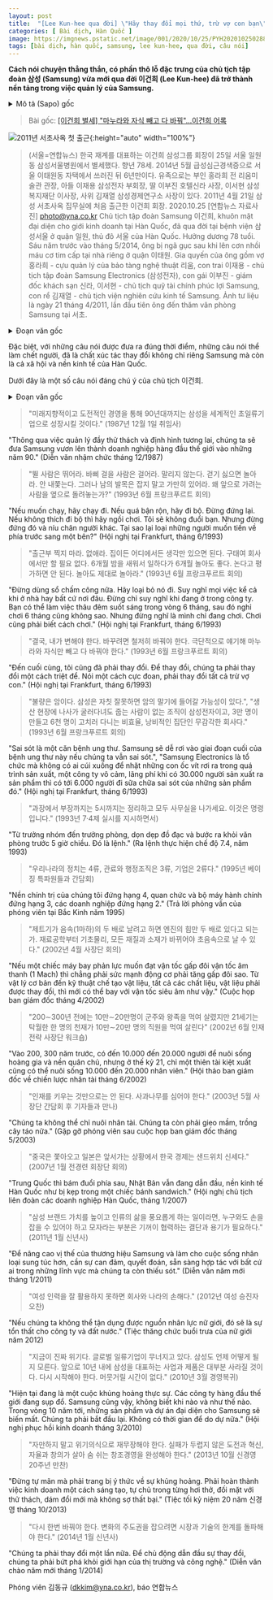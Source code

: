```yaml
---
layout: post
title:  "[Lee Kun-hee qua đời] \"Hãy thay đổi mọi thứ, trừ vợ con bạn\" ... Những câu nói của Lee Kun-hee"
categories: [ Bài dịch, Hàn Quốc ]
image: https://imgnews.pstatic.net/image/001/2020/10/25/PYH2020102502880001300_P4_20201025143541354.jpg
tags: [bài dịch, hàn quốc, samsung, lee kun-hee, qua đời, câu nói]
---
```


**Cách nói chuyện thẳng thắn, có phần thô lỗ đặc trưng của chủ tịch tập đoàn 삼성 (Samsung) vừa mới qua đời 이건희 (Lee Kun-hee) đã trở thành nền tảng trong việc quản lý của Samsung.**

<details>
  <summary>Mô tả (Sapo) gốc</summary>
  <p>별세한 이건희 삼성그룹 회장은 특유의 투박하고 직설적인 화법으로 삼성 경영의 초석이 될 만한 다양한 발언들을 남겼다.</p>
</details>

> Bài gốc: [[이건희 별세] "마누라와 자식 빼고 다 바꿔"…이건희 어록](https://n.news.naver.com/article/001/0011968056)

![2011년 서초사옥 첫 출근](https://imgnews.pstatic.net/image/001/2020/10/25/PYH2020102502880001300_P4_20201025143541354.jpg){:height="auto" width="100%"}
> (서울=연합뉴스) 한국 재계를 대표하는 이건희 삼성그룹 회장이 25일 서울 일원동 삼성서울병원에서 별세했다. 향년 78세. 2014년 5월 급성심근경색증으로 서울 이태원동 자택에서 쓰러진 뒤 6년만이다. 유족으로는 부인 홍라희 전 리움미술관 관장, 아들 이재용 삼성전자 부회장, 딸 이부진 호텔신라 사장, 이서현 삼성복지재단 이사장, 사위 김재열 삼성경제연구소 사장이 있다. 2011년 4월 21일 삼성 서초사옥 집무실에 처음 출근한 이건희 회장. 2020.10.25 [연합뉴스 자료사진] photo@yna.co.kr
> Chủ tịch tập đoàn Samsung 이건희, khuôn mặt đại diện cho giới kinh doanh tại Hàn Quốc, đã qua đời tại bệnh viện 삼성서울 ở quận 일원, thủ đô 서울 của Hàn Quốc. Hưởng dương 78 tuổi. Sáu năm trước vào tháng 5/2014, ông bị ngã gục sau khi lên cơn nhồi máu cơ tim cấp tại nhà riêng ở quận 이태원. Gia quyến của ông gồm vợ 홍라희 - cựu quản lý của bảo tàng nghệ thuật 리움, con trai 이재용 - chủ tịch tập đoàn Samsung Electronics (삼성전자), con gái 이부진 - giám đốc khách sạn 신라, 이서현 - chủ tịch quỹ tài chính phúc lợi Samsung, con rể 김재열 - chủ tịch viện nghiên cứu kinh tế Samsung. Ảnh tư liệu là ngày 21 tháng 4/2011, lần đầu tiên ông đến thăm văn phòng Samsung tại 서초.

<details>
  <summary>Đoạn văn gốc</summary>
  <p>특히 변화와 위기를 먼저 진단해내고, 적기에 던진 촌철살인과 같은 메시지는 삼성뿐만 아니라 우리 경제와 사회의 변화를 이끄는 촉매제 역할을 했다.</p>
  <p>다음은 이건희 회장의 주요 발언.</p>
</details>

Đặc biệt, với những câu nói được đưa ra đúng thời điểm, những câu nói thể làm chết người, đã là chất xúc tác thay đổi không chỉ riêng Samsung mà còn là cả xã hội và nền kinh tế của Hàn Quốc.

Dưới đây là một số câu nói đáng chú ý của chủ tịch 이건희.

<details>
  <summary>Đoạn văn gốc</summary>
  <p>▲ "미래지향적이고 도전적인 경영을 통해 90년대까지는 삼성을 세계적인 초일류기업으로 성장시킬 것이다." (1987년 12월 1일 취임사)</p>
  <p>▲ "뛸 사람은 뛰어라. 바삐 걸을 사람은 걸어라. 말리지 않는다. 걷기 싫으면 놀아라. 안 내쫓는다. 그러나 남의 발목은 잡지 말고 가만히 있어라. 왜 앞으로 가려는 사람을 옆으로 돌려놓는가?" (1993년 6월 프랑크푸르트 회의)</p>
  <p>▲ "출근부 찍지 마라. 없애라. 집이든 어디에서든 생각만 있으면 된다. 구태여 회사에서만 할 필요 없다. 6개월 밤을 새워서 일하다가 6개월 놀아도 좋다. 논다고 평가하면 안 된다. 놀아도 제대로 놀아라." (1993년 6월 프랑크푸르트 회의)</p>
  <p>▲ "결국, 내가 변해야 한다. 바꾸려면 철저히 바꿔야 한다. 극단적으로 얘기해 마누라와 자식만 빼고 다 바꿔야 한다." (1993년 6월 프랑크푸르트 회의)</p>
  <p>▲ "불량은 암이다. 삼성은 자칫 잘못하면 암의 말기에 들어갈 가능성이 있다.", "생산 현장에 나사가 굴러다녀도 줍는 사람이 없는 조직이 삼성전자이고, 3만 명이 만들고 6천 명이 고치러 다니는 비효율, 낭비적인 집단인 무감각한 회사다." (1993년 6월 프랑크푸르트 회의)</p>
  <p>▲ "과장에서 부장까지는 5시까지는 정리하고 모두 사무실을 나가세요. 이것은 명령입니다." (1993년 7·4제 실시를 지시하면서)</p>
  <p>▲ "우리나라의 정치는 4류, 관료와 행정조직은 3류, 기업은 2류다." (1995년 베이징 특파원들과 간담회)</p>
  <p>▲ "제트기가 음속(1마하)의 두 배로 날려고 하면 엔진의 힘만 두 배로 있다고 되는가. 재료공학부터 기초물리, 모든 재질과 소재가 바뀌어야 초음속으로 날 수 있다." (2002년 4월 사장단 회의)</p>
  <p>▲ "200∼300년 전에는 10만∼20만명이 군주와 왕족을 먹여 살렸지만 21세기는 탁월한 한 명의 천재가 10만∼20만 명의 직원을 먹여 살린다" (2002년 6월 인재 전략 사장단 워크숍)</p>
  <p>▲ "인재를 키우는 것만으로는 안 된다. 사과나무를 심어야 한다." (2003년 5월 사장단 간담회 후 기자들과 만나)</p>
  <p>▲ "중국은 쫓아오고 일본은 앞서가는 상황에서 한국 경제는 샌드위치 신세다." (2007년 1월 전경련 회장단 회의)</p>
  <p>▲ "삼성 브랜드 가치를 높이고 인류의 삶을 풍요롭게 하는 일이라면, 누구와도 손을 잡을 수 있어야 하고 모자라는 부분은 기꺼이 협력하는 결단과 용기가 필요하다." (2011년 1월 신년사)</p>
  <p>▲ "여성 인력을 잘 활용하지 못하면 회사와 나라의 손해다." (2012년 여성 승진자 오찬)</p>
  <p>▲ "지금이 진짜 위기다. 글로벌 일류기업이 무너지고 있다. 삼성도 언제 어떻게 될지 모른다. 앞으로 10년 내에 삼성을 대표하는 사업과 제품은 대부분 사라질 것이다. 다시 시작해야 한다. 머뭇거릴 시간이 없다." (2010년 3월 경영복귀)</p>
  <p>▲ "자만하지 말고 위기의식으로 재무장해야 한다. 실패가 두렵지 않은 도전과 혁신, 자율과 창의가 살아 숨 쉬는 창조경영을 완성해야 한다." (2013년 10월 신경영 20주년 만찬)</p>
  <p>▲ "다시 한번 바꿔야 한다. 변화의 주도권을 잡으려면 시장과 기술의 한계를 돌파해야 한다." (2014년 1월 신년사)</p>
</details>

> "미래지향적이고 도전적인 경영을 통해 90년대까지는 삼성을 세계적인 초일류기업으로 성장시킬 것이다." (1987년 12월 1일 취임사)

"Thông qua việc quản lý đầy thử thách và định hình tương lai, chúng ta sẽ đưa Samsung vươn lên thành doanh nghiệp hàng đầu thế giới vào những năm 90." (Diễn văn nhậm chức tháng 12/1987)

> "뛸 사람은 뛰어라. 바삐 걸을 사람은 걸어라. 말리지 않는다. 걷기 싫으면 놀아라. 안 내쫓는다. 그러나 남의 발목은 잡지 말고 가만히 있어라. 왜 앞으로 가려는 사람을 옆으로 돌려놓는가?" (1993년 6월 프랑크푸르트 회의)

"Nếu muốn chạy, hãy chạy đi. Nếu quá bận rộn, hãy đi bộ. Đừng đứng lại. Nếu không thích đi bộ thì hãy ngồi chơi. Tôi sẽ không đuổi bạn. Nhưng đừng đứng đó và níu chân người khác. Tại sao lại loại những người muốn tiến về phía trước sang một bên?" (Hội nghị tại Frankfurt, tháng 6/1993)

> "출근부 찍지 마라. 없애라. 집이든 어디에서든 생각만 있으면 된다. 구태여 회사에서만 할 필요 없다. 6개월 밤을 새워서 일하다가 6개월 놀아도 좋다. 논다고 평가하면 안 된다. 놀아도 제대로 놀아라." (1993년 6월 프랑크푸르트 회의)

"Đừng dùng sổ chấm công nữa. Hãy loại bỏ nó đi. Suy nghĩ mọi việc kể cả khi ở nhà hay bất cứ nơi đâu. Đừng chỉ suy nghĩ khi đang ở trong công ty. Bạn có thể làm việc thâu đêm suốt sáng trong vòng 6 tháng, sau đó nghỉ chơi 6 tháng cũng không sao. Nhưng đừng nghĩ là mình chỉ đang chơi. Chơi cũng phải biết cách chơi." (Hội nghị tại Frankfurt, tháng 6/1993)

> "결국, 내가 변해야 한다. 바꾸려면 철저히 바꿔야 한다. 극단적으로 얘기해 마누라와 자식만 빼고 다 바꿔야 한다." (1993년 6월 프랑크푸르트 회의)

"Đến cuối cùng, tôi cũng đã phải thay đổi. Để thay đổi, chúng ta phải thay đổi một cách triệt để. Nói một cách cực đoan, phải thay đổi tất cả trừ vợ con." (Hội nghị tại Frankfurt, tháng 6/1993)

> "불량은 암이다. 삼성은 자칫 잘못하면 암의 말기에 들어갈 가능성이 있다.", "생산 현장에 나사가 굴러다녀도 줍는 사람이 없는 조직이 삼성전자이고, 3만 명이 만들고 6천 명이 고치러 다니는 비효율, 낭비적인 집단인 무감각한 회사다." (1993년 6월 프랑크푸르트 회의)

"Sai sót là một căn bệnh ung thư. Samsung sẽ dễ rơi vào giai đoạn cuối của bệnh ung thư này nếu chúng ta vẫn sai sót.", "Samsung Electronics là tổ chức mà không có ai cúi xuống để nhặt những con ốc vít rơi ra trong quá trình sản xuất, một công ty vô cảm, lãng phí khi có 30.000 người sản xuất ra sản phẩm thì có tới 6.000 người đi sữa chữa sai sót của những sản phẩm đó." (Hội nghị tại Frankfurt, tháng 6/1993)

> "과장에서 부장까지는 5시까지는 정리하고 모두 사무실을 나가세요. 이것은 명령입니다." (1993년 7·4제 실시를 지시하면서)

"Từ trưởng nhóm đến trưởng phòng, dọn dẹp đồ đạc và bước ra khỏi văn phòng trước 5 giờ chiều. Đó là lệnh." (Ra lệnh thực hiện chế độ 7.4, năm 1993)

> "우리나라의 정치는 4류, 관료와 행정조직은 3류, 기업은 2류다." (1995년 베이징 특파원들과 간담회)

"Nền chính trị của chúng tôi đứng hạng 4, quan chức và bộ máy hành chính đứng hạng 3, các doanh nghiệp đứng hạng 2." (Trả lời phỏng vấn của phóng viên tại Bắc Kinh năm 1995)

> "제트기가 음속(1마하)의 두 배로 날려고 하면 엔진의 힘만 두 배로 있다고 되는가. 재료공학부터 기초물리, 모든 재질과 소재가 바뀌어야 초음속으로 날 수 있다." (2002년 4월 사장단 회의)

"Nếu một chiếc máy bay phản lực muốn đạt vận tốc gấp đôi vận tốc âm thanh (1 Mach) thì chẳng phải sức mạnh động cơ phải tăng gấp đôi sao. Từ vật lý cơ bản đến kỹ thuật chế tạo vật liệu, tất cả các chất liệu, vật liệu phải được thay đổi, thì mới có thể bay với vận tốc siêu âm như vậy." (Cuộc họp ban giám đốc tháng 4/2002)

> "200∼300년 전에는 10만∼20만명이 군주와 왕족을 먹여 살렸지만 21세기는 탁월한 한 명의 천재가 10만∼20만 명의 직원을 먹여 살린다" (2002년 6월 인재 전략 사장단 워크숍)

"Vào 200, 300 năm trước, có đến 10.000 đến 20.000 người để nuôi sống hoàng gia và nền quân chủ, nhưng ở thế kỷ 21, chỉ một thiên tài kiệt xuất cũng có thể nuôi sống 10.000 đến 20.000 nhân viên." (Hội thảo ban giám đốc về chiến lược nhân tài tháng 6/2002)

> "인재를 키우는 것만으로는 안 된다. 사과나무를 심어야 한다." (2003년 5월 사장단 간담회 후 기자들과 만나)

"Chúng ta không thể chỉ nuôi nhân tài. Chúng ta còn phải gieo mầm, trồng cây táo nữa." (Gặp gỡ phóng viên sau cuộc họp ban giám đốc tháng 5/2003)

> "중국은 쫓아오고 일본은 앞서가는 상황에서 한국 경제는 샌드위치 신세다." (2007년 1월 전경련 회장단 회의)

"Trung Quốc thì bám đuổi phía sau, Nhật Bản vẫn đang dẫn đầu, nền kinh tế Hàn Quốc như bị kẹp trong một chiếc bánh sandwich." (Hội nghị chủ tịch liên đoàn các doanh nghiệp Hàn Quốc, tháng 1/2007)

> "삼성 브랜드 가치를 높이고 인류의 삶을 풍요롭게 하는 일이라면, 누구와도 손을 잡을 수 있어야 하고 모자라는 부분은 기꺼이 협력하는 결단과 용기가 필요하다." (2011년 1월 신년사)

"Để nâng cao vị thế của thương hiệu Samsung và làm cho cuộc sống nhân loại sung túc hơn, cần sự can đảm, quyết đoán, sẵn sàng hợp tác với bất cứ ai trong những lĩnh vực mà chúng ta còn thiếu sót." (Diễn văn năm mới tháng 1/2011)

> "여성 인력을 잘 활용하지 못하면 회사와 나라의 손해다." (2012년 여성 승진자 오찬)

"Nếu chúng ta không thể tận dụng được nguồn nhân lực nữ giới, đó sẽ là sự tổn thất cho công ty và đất nước." (Tiệc thăng chức buổi trưa của nữ giới năm 2012)

> "지금이 진짜 위기다. 글로벌 일류기업이 무너지고 있다. 삼성도 언제 어떻게 될지 모른다. 앞으로 10년 내에 삼성을 대표하는 사업과 제품은 대부분 사라질 것이다. 다시 시작해야 한다. 머뭇거릴 시간이 없다." (2010년 3월 경영복귀)

"Hiện tại đang là một cuộc khủng hoảng thực sự. Các công ty hàng đầu thế giới đang sụp đổ. Samsung cũng vậy, không biết khi nào và như thế nào. Trong vòng 10 năm tới, những sản phẩm và dự án đại diện cho Samsung sẽ biến mất. Chúng ta phải bắt đầu lại. Không có thời gian để do dự nữa." (Hội nghị phục hồi kinh doanh tháng 3/2010)

> "자만하지 말고 위기의식으로 재무장해야 한다. 실패가 두렵지 않은 도전과 혁신, 자율과 창의가 살아 숨 쉬는 창조경영을 완성해야 한다." (2013년 10월 신경영 20주년 만찬)

"Đừng tự mãn mà phải trang bị ý thức về sự khủng hoảng. Phải hoàn thành việc kinh doanh một cách sáng tạo, tự chủ trong từng hơi thở, đối mặt với thử thách, dám đổi mới mà không sợ thất bại." (Tiệc tối kỷ niệm 20 năm 신경영 tháng 10/2013)

> "다시 한번 바꿔야 한다. 변화의 주도권을 잡으려면 시장과 기술의 한계를 돌파해야 한다." (2014년 1월 신년사)

"Chúng ta phải thay đổi một lần nữa. Để chủ động dẫn đầu sự thay đổi, chúng ta phải bứt phá khỏi giới hạn của thị trường và công nghệ." (Diễn văn chào năm mới tháng 1/2014)

Phóng viên 김동규 (dkkim@yna.co.kr), báo 연합뉴스
